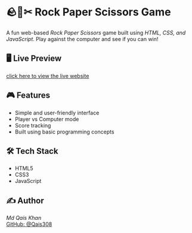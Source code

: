 # 🪨📄✂ Rock Paper Scissors Game

A fun web-based *Rock Paper Scissors* game built using *HTML, CSS, and JavaScript*. Play against the computer and see if you can win!

## 🖥 Live Preview

[click here to view the live website](https://mqk-rock-paper-scissor.netlify.app)

## 🎮 Features

- Simple and user-friendly interface
- Player vs Computer mode
- Score tracking 
- Built using basic programming concepts

## 🛠 Tech Stack

- HTML5
- CSS3
- JavaScript

## ✍ Author

*Md Qais Khan*  
[GitHub: @Qais308](https://github.com/Qais308)
